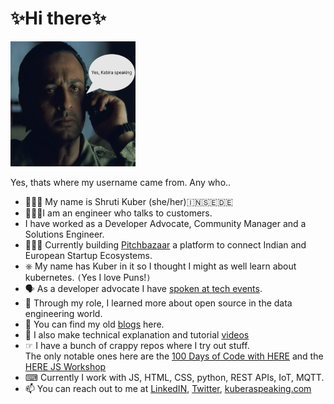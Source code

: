 # ✨Hi there✨ 

<img src="kabira_speaking.png" width="200" height="200"/>

Yes, thats where my username came from. Any who..

- 👩🏾‍💻 My name is Shruti Kuber (she/her)🇮🇳🇸🇪🇩🇪
- 👩🏾‍🎓I am an engineer who talks to customers.
- I have worked as a Developer Advocate, Community Manager and a Solutions Engineer.
- 👩🏽‍🎤 Currently building [Pitchbazaar](https://www.pitchbazaar.com) a platform to connect Indian and European Startup Ecosystems.
- ⎈ My name has Kuber in it so I thought I might as well learn about kubernetes. `(`Yes I love Puns!`)`
- 🗣 As a developer advocate I have [spoken at tech events](https://www.youtube.com/watch?v=J_dlIJYy-5Y&t=22320s).
- 🔧 Through my role, I learned more about open source in the data engineering world. 
- 📝 You can find my old [blogs](https://www.kuberaspeaking.com/) here. 
- 🎥 I also make technical explanation and tutorial [videos](https://www.youtube.com/playlist?list=PLUs1qyrgjPzFjVW6tCa11f4yK2wnyrcxu)
- ☞ I have a bunch of crappy repos where I try out stuff.<br/>The only notable ones here are the [100 Days of Code with HERE](https://github.com/kuberaspeaking/100DaysOfCodeWithHERE/blob/master/README.md) and the [HERE JS Workshop](https://github.com/kuberaspeaking/HERE-JS-workshop/blob/master/README.md)
- ⌨︎ Currently I work with JS, HTML, CSS, python, REST APIs, IoT, MQTT.
- 📫 You can reach out to me at [LinkedIN](https://www.linkedin.com/in/shruti-kuber/), [Twitter](https://twitter.com/kubera_speaking), [kuberaspeaking.com](https://www.kuberaspeaking.com/)
